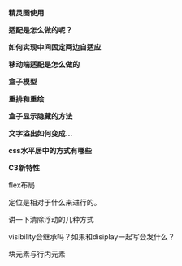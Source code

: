 **精灵图使用**

**适配是怎么做的呢？**

**如何实现中间固定两边自适应**

**移动端适配是怎么做的**

**盒子模型**

**重排和重绘**

**盒子显示隐藏的方法**

**文字溢出如何变成...**

**css水平居中的方式有哪些**

**C3新特性**

flex布局

定位是相对于什么来进行的。

讲一下清除浮动的几种方式

visibility会继承吗？如果和disiplay一起写会发什么？

块元素与行内元素



